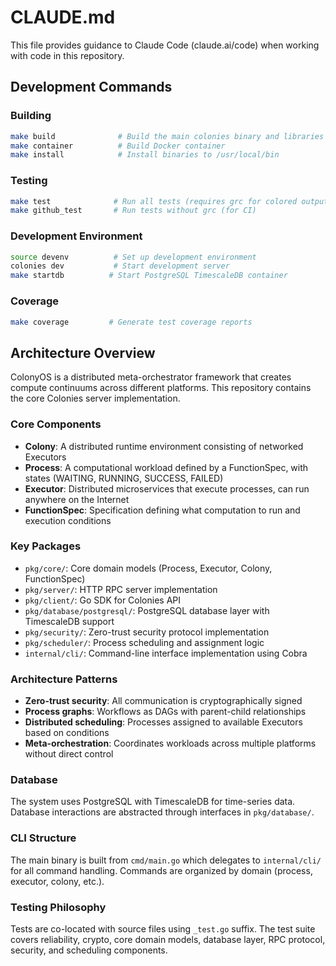 # CLAUDE.md

This file provides guidance to Claude Code (claude.ai/code) when working with code in this repository.

## Development Commands

### Building
```bash
make build              # Build the main colonies binary and libraries
make container          # Build Docker container  
make install            # Install binaries to /usr/local/bin
```

### Testing
```bash
make test              # Run all tests (requires grc for colored output)
make github_test       # Run tests without grc (for CI)
```

### Development Environment
```bash
source devenv          # Set up development environment
colonies dev           # Start development server
make startdb          # Start PostgreSQL TimescaleDB container
```

### Coverage
```bash
make coverage         # Generate test coverage reports
```

## Architecture Overview
ColonyOS is a distributed meta-orchestrator framework that creates compute continuums across different platforms. This repository contains the core Colonies server implementation.

### Core Components
- **Colony**: A distributed runtime environment consisting of networked Executors
- **Process**: A computational workload defined by a FunctionSpec, with states (WAITING, RUNNING, SUCCESS, FAILED)  
- **Executor**: Distributed microservices that execute processes, can run anywhere on the Internet
- **FunctionSpec**: Specification defining what computation to run and execution conditions

### Key Packages
- `pkg/core/`: Core domain models (Process, Executor, Colony, FunctionSpec)
- `pkg/server/`: HTTP RPC server implementation 
- `pkg/client/`: Go SDK for Colonies API
- `pkg/database/postgresql/`: PostgreSQL database layer with TimescaleDB support
- `pkg/security/`: Zero-trust security protocol implementation
- `pkg/scheduler/`: Process scheduling and assignment logic
- `internal/cli/`: Command-line interface implementation using Cobra

### Architecture Patterns
- **Zero-trust security**: All communication is cryptographically signed
- **Process graphs**: Workflows as DAGs with parent-child relationships
- **Distributed scheduling**: Processes assigned to available Executors based on conditions
- **Meta-orchestration**: Coordinates workloads across multiple platforms without direct control

### Database
The system uses PostgreSQL with TimescaleDB for time-series data. Database interactions are abstracted through interfaces in `pkg/database/`.

### CLI Structure
The main binary is built from `cmd/main.go` which delegates to `internal/cli/` for all command handling. Commands are organized by domain (process, executor, colony, etc.).

### Testing Philosophy
Tests are co-located with source files using `_test.go` suffix. The test suite covers reliability, crypto, core domain models, database layer, RPC protocol, security, and scheduling components.
